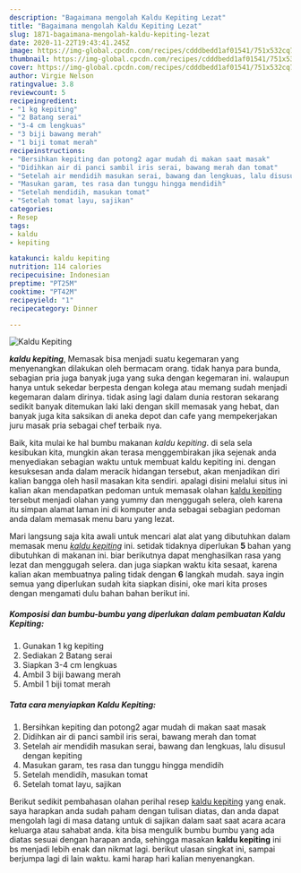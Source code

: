 ```yaml
---
description: "Bagaimana mengolah Kaldu Kepiting Lezat"
title: "Bagaimana mengolah Kaldu Kepiting Lezat"
slug: 1871-bagaimana-mengolah-kaldu-kepiting-lezat
date: 2020-11-22T19:43:41.245Z
image: https://img-global.cpcdn.com/recipes/cdddbedd1af01541/751x532cq70/kaldu-kepiting-foto-resep-utama.jpg
thumbnail: https://img-global.cpcdn.com/recipes/cdddbedd1af01541/751x532cq70/kaldu-kepiting-foto-resep-utama.jpg
cover: https://img-global.cpcdn.com/recipes/cdddbedd1af01541/751x532cq70/kaldu-kepiting-foto-resep-utama.jpg
author: Virgie Nelson
ratingvalue: 3.8
reviewcount: 5
recipeingredient:
- "1 kg kepiting"
- "2 Batang serai"
- "3-4 cm lengkuas"
- "3 biji bawang merah"
- "1 biji tomat merah"
recipeinstructions:
- "Bersihkan kepiting dan potong2 agar mudah di makan saat masak"
- "Didihkan air di panci sambil iris serai, bawang merah dan tomat"
- "Setelah air mendidih masukan serai, bawang dan lengkuas, lalu disusul dengan kepiting"
- "Masukan garam, tes rasa dan tunggu hingga mendidih"
- "Setelah mendidih, masukan tomat"
- "Setelah tomat layu, sajikan"
categories:
- Resep
tags:
- kaldu
- kepiting

katakunci: kaldu kepiting 
nutrition: 114 calories
recipecuisine: Indonesian
preptime: "PT25M"
cooktime: "PT42M"
recipeyield: "1"
recipecategory: Dinner

---
```



![Kaldu Kepiting](https://img-global.cpcdn.com/recipes/cdddbedd1af01541/751x532cq70/kaldu-kepiting-foto-resep-utama.jpg)

<b><i>kaldu kepiting</i></b>, Memasak bisa menjadi suatu kegemaran yang menyenangkan dilakukan oleh bermacam orang. tidak hanya para bunda, sebagian pria juga banyak juga yang suka dengan kegemaran ini. walaupun hanya untuk sekedar berpesta dengan kolega atau memang sudah menjadi kegemaran dalam dirinya. tidak asing lagi dalam dunia restoran sekarang sedikit banyak ditemukan laki laki dengan skill memasak yang hebat, dan banyak juga kita saksikan di aneka depot dan cafe yang mempekerjakan juru masak pria sebagai chef terbaik nya.



Baik, kita mulai ke hal bumbu makanan <i>kaldu kepiting</i>. di sela sela kesibukan kita, mungkin akan terasa menggembirakan jika sejenak anda menyediakan sebagian waktu untuk membuat kaldu kepiting ini. dengan kesuksesan anda dalam meracik hidangan tersebut, akan menjadikan diri kalian bangga oleh hasil masakan kita sendiri. apalagi disini melalui situs ini kalian akan mendapatkan pedoman untuk memasak olahan <u>kaldu kepiting</u> tersebut menjadi olahan yang yummy dan menggugah selera, oleh karena itu simpan alamat laman ini di komputer anda sebagai sebagian pedoman anda dalam memasak menu baru yang lezat.


Mari langsung saja kita awali untuk mencari alat alat yang dibutuhkan dalam memasak menu <u><i>kaldu kepiting</i></u> ini. setidak tidaknya diperlukan <b>5</b> bahan yang dibutuhkan di makanan ini. biar berikutnya dapat menghasilkan rasa yang lezat dan menggugah selera. dan juga siapkan waktu kita sesaat, karena kalian akan membuatnya paling tidak dengan <b>6</b> langkah mudah. saya ingin semua yang diperlukan sudah kita siapkan disini, oke mari kita proses dengan mengamati dulu bahan bahan berikut ini.

<!--inarticleads1-->

##### Komposisi dan bumbu-bumbu yang diperlukan dalam pembuatan Kaldu Kepiting:

1. Gunakan 1 kg kepiting
1. Sediakan 2 Batang serai
1. Siapkan 3-4 cm lengkuas
1. Ambil 3 biji bawang merah
1. Ambil 1 biji tomat merah




<!--inarticleads2-->

##### Tata cara menyiapkan Kaldu Kepiting:

1. Bersihkan kepiting dan potong2 agar mudah di makan saat masak
1. Didihkan air di panci sambil iris serai, bawang merah dan tomat
1. Setelah air mendidih masukan serai, bawang dan lengkuas, lalu disusul dengan kepiting
1. Masukan garam, tes rasa dan tunggu hingga mendidih
1. Setelah mendidih, masukan tomat
1. Setelah tomat layu, sajikan




Berikut sedikit pembahasan olahan perihal resep <u>kaldu kepiting</u> yang enak. saya harapkan anda sudah paham dengan tulisan diatas, dan anda dapat mengolah lagi di masa datang untuk di sajikan dalam saat saat acara acara keluarga atau sahabat anda. kita bisa mengulik bumbu bumbu yang ada diatas sesuai dengan harapan anda, sehingga masakan <b>kaldu kepiting</b> ini bs menjadi lebih enak dan nikmat lagi. berikut ulasan singkat ini, sampai berjumpa lagi di lain waktu. kami harap hari kalian menyenangkan.
